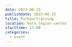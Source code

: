 ```yaml
---
date: 2023-06-15
publishdate: 2023-06-15
title: Parkourtraining
location: horn_legien-center
starttime: 17:00
categories:
  - event
---
```


